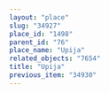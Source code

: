 ```yaml
---
layout: "place"
slug: "34927"
place_id: "1498"
parent_id: "76"
place_name: "Upija"
related_objects: "7654"
title: "Upija"
previous_item: "34930"
---
```

